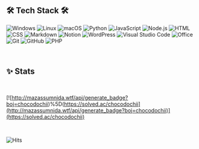 ## 🛠 **Tech Stack** 🛠
![Windows](https://img.shields.io/badge/Windows-0078D6?style=for-the-badge&logo=windows&logoColor=white)
![Linux](https://img.shields.io/badge/Linux-FCC624?style=for-the-badge&logo=linux&logoColor=black)
![macOS](https://img.shields.io/badge/macOS-0a5efc?style=for-the-badge&logo=macos&logoColor=white)
![Python](https://img.shields.io/badge/Python-blue?style=for-the-badge&logo=Python&logoColor=white)
![JavaScript](https://img.shields.io/badge/JavaScript-F7DF1E.svg?&style=for-the-badge&logo=javascript&logoColor=black)
![Node.js](https://img.shields.io/badge/Node.js_-43853D.svg?&style=for-the-badge&logo=node.js&logoColor=white)
![HTML](https://img.shields.io/badge/HTML-E34F26.svg?style=for-the-badge&logo=html5&logoColor=white)
![CSS](https://img.shields.io/badge/CSS-purple.svg?style=for-the-badge&logo=css3&logoColor=white)
![Markdown](https://img.shields.io/badge/Markdown-fffff0.svg?style=for-the-badge&logo=markdown&logoColor=black)
![Notion](https://img.shields.io/badge/Notion-fffff0?style=for-the-badge&logo=notion&logoColor=black)
![WordPress](https://img.shields.io/badge/WordPress-117AC9.svg?style=for-the-badge&logo=WordPress&logoColor=white)
![Visual Studio Code](https://img.shields.io/badge/Visual_Studio_Code-0078d7.svg?style=for-the-badge&logo=visual-studio-code&logoColor=white)
![Office](https://img.shields.io/badge/Office-D83B01?style=for-the-badge&logo=microsoft-office&logoColor=white)
![Git](https://img.shields.io/badge/git-F05033.svg?style=for-the-badge&logo=git&logoColor=white)
![GitHub](https://img.shields.io/badge/GitHub-121011.svg?style=for-the-badge&logo=github&logoColor=white)
![PHP](https://img.shields.io/badge/PHP-ffffff.svg?&style=for-the-badge&logo=PHP&logoColor=purple)

<br>

## ✨ **Stats**
<br>


[![http://mazassumnida.wtf/api/generate_badge?boj=chocodochii)%5D(https://solved.ac/chocodochii](http://mazassumnida.wtf/api/generate_badge?boj=chocodochii)](https://solved.ac/chocodochii)

<br>

![Hits](https://hits.seeyoufarm.com/api/count/incr/badge.svg?url=https%3A%2F%2Fgithub.com%2Fchocodochii&count_bg=%2385D570&title_bg=%23555555&icon=github.svg&icon_color=%23E7E7E7&title=hits&edge_flat=true)
